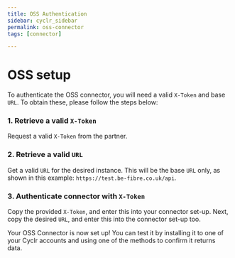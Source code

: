 ```yaml
---
title: OSS Authentication
sidebar: cyclr_sidebar
permalink: oss-connector
tags: [connector]

---
```


# OSS setup
To authenticate the OSS connector, you will need a valid `X-Token` and base `URL`.
To obtain these, please follow the steps below:
### 1. Retrieve a valid `X-Token`
Request a valid `X-Token` from the partner.
### 2. Retrieve a valid `URL`
Get a valid `URL` for the desired instance. This will be the base `URL` only, as shown in this example: `https://test.be-fibre.co.uk/api`.
### 3. Authenticate connector with `X-Token`
Copy the provided `X-Token`, and enter this into your connector set-up.
Next, copy the desired `URL`, and enter this into the connector set-up too.

Your OSS Connector is now set up! You can test it by installing it to one of your Cyclr accounts and using one of the methods to confirm it returns data.
